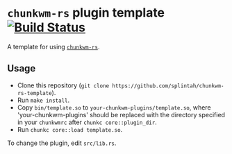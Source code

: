 # `chunkwm-rs` plugin template [![Build Status](https://travis-ci.org/splintah/chunkwm-rs-template.svg?branch=master)](https://travis-ci.org/splintah/chunkwm-rs-template)
A template for using [`chunkwm-rs`](https://github.com/splintah/chunkwm-rs).

## Usage
- Clone this repository (`git clone https://github.com/splintah/chunkwm-rs-template`).
- Run `make install`.
- Copy `bin/template.so` to `your-chunkwm-plugins/template.so`, where 'your-chunkwm-plugins' should be replaced with the directory specified in your `chunkwmrc` after `chunkc core::plugin_dir`.
- Run `chunkc core::load template.so`.

To change the plugin, edit `src/lib.rs`.
